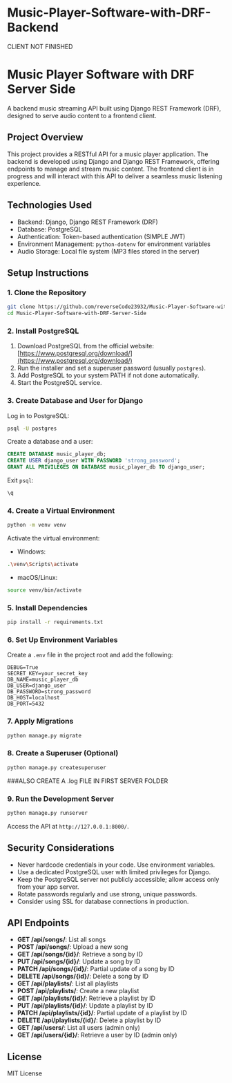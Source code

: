 # Music-Player-Software-with-DRF-Backend

CLIENT NOT FINISHED

# Music Player Software with DRF Server Side

A backend music streaming API built using Django REST Framework (DRF), designed to serve audio content to a frontend client.

## Project Overview

This project provides a RESTful API for a music player application. The backend is developed using Django and Django REST Framework, offering endpoints to manage and stream music content. The frontend client is in progress and will interact with this API to deliver a seamless music listening experience.

## Technologies Used

* Backend: Django, Django REST Framework (DRF)
* Database: PostgreSQL
* Authentication: Token-based authentication (SIMPLE JWT)
* Environment Management: `python-dotenv` for environment variables
* Audio Storage: Local file system (MP3 files stored in the server)

## Setup Instructions

### 1. Clone the Repository

```bash
git clone https://github.com/reverseCode23932/Music-Player-Software-with-DRF-Server-Side.git
cd Music-Player-Software-with-DRF-Server-Side
```

### 2. Install PostgreSQL

1. Download PostgreSQL from the official website: [https://www.postgresql.org/download/](https://www.postgresql.org/download/)
2. Run the installer and set a superuser password (usually `postgres`).
3. Add PostgreSQL to your system PATH if not done automatically.
4. Start the PostgreSQL service.

### 3. Create Database and User for Django

Log in to PostgreSQL:

```bash
psql -U postgres
```

Create a database and a user:

```sql
CREATE DATABASE music_player_db;
CREATE USER django_user WITH PASSWORD 'strong_password';
GRANT ALL PRIVILEGES ON DATABASE music_player_db TO django_user;
```

Exit `psql`:

```sql
\q
```

### 4. Create a Virtual Environment

```bash
python -m venv venv
```

Activate the virtual environment:

* Windows:

```bash
.\venv\Scripts\activate
```

* macOS/Linux:

```bash
source venv/bin/activate
```

### 5. Install Dependencies

```bash
pip install -r requirements.txt
```

### 6. Set Up Environment Variables

Create a `.env` file in the project root and add the following:

```
DEBUG=True
SECRET_KEY=your_secret_key
DB_NAME=music_player_db
DB_USER=django_user
DB_PASSWORD=strong_password
DB_HOST=localhost
DB_PORT=5432
```

### 7. Apply Migrations

```bash
python manage.py migrate
```

### 8. Create a Superuser (Optional)

```bash
python manage.py createsuperuser
```

###ALSO CREATE A .log FILE IN FIRST SERVER FOLDER

### 9. Run the Development Server

```bash
python manage.py runserver
```

Access the API at `http://127.0.0.1:8000/`.

## Security Considerations

* Never hardcode credentials in your code. Use environment variables.
* Use a dedicated PostgreSQL user with limited privileges for Django.
* Keep the PostgreSQL server not publicly accessible; allow access only from your app server.
* Rotate passwords regularly and use strong, unique passwords.
* Consider using SSL for database connections in production.

## API Endpoints

* **GET /api/songs/**: List all songs
* **POST /api/songs/**: Upload a new song
* **GET /api/songs/{id}/**: Retrieve a song by ID
* **PUT /api/songs/{id}/**: Update a song by ID
* **PATCH /api/songs/{id}/**: Partial update of a song by ID
* **DELETE /api/songs/{id}/**: Delete a song by ID
* **GET /api/playlists/**: List all playlists
* **POST /api/playlists/**: Create a new playlist
* **GET /api/playlists/{id}/**: Retrieve a playlist by ID
* **PUT /api/playlists/{id}/**: Update a playlist by ID
* **PATCH /api/playlists/{id}/**: Partial update of a playlist by ID
* **DELETE /api/playlists/{id}/**: Delete a playlist by ID
* **GET /api/users/**: List all users (admin only)
* **GET /api/users/{id}/**: Retrieve a user by ID (admin only)

## License

MIT License
